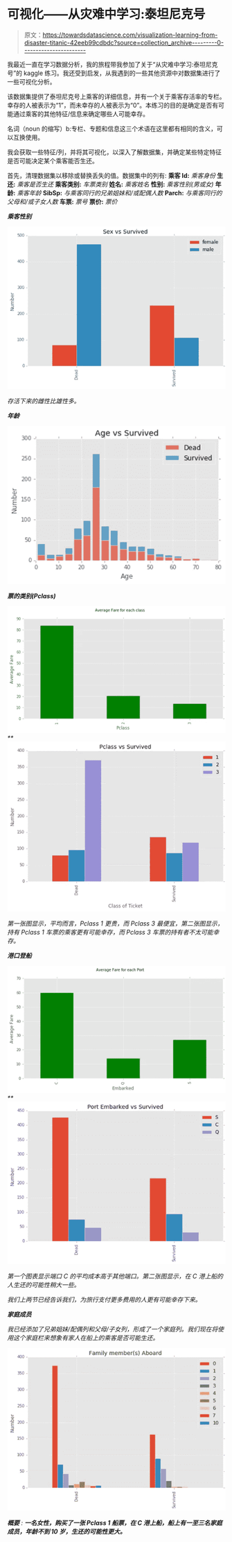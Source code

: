# 可视化——从灾难中学习:泰坦尼克号

> 原文：<https://towardsdatascience.com/visualization-learning-from-disaster-titanic-42eeb99cdbdc?source=collection_archive---------0----------------------->

我最近一直在学习数据分析，我的旅程带我参加了关于“从灾难中学习:泰坦尼克号”的 kaggle 练习。我还受到启发，从我遇到的一些其他资源中对数据集进行了一些可视化分析。

该数据集提供了泰坦尼克号上乘客的详细信息，并有一个关于乘客存活率的专栏。幸存的人被表示为“1”，而未幸存的人被表示为“0”。本练习的目的是确定是否有可能通过乘客的其他特征/信息来确定哪些人可能幸存。

名词（noun 的缩写）b:专栏、专题和信息这三个术语在这里都有相同的含义，可以互换使用。

我会获取一些特征/列，并将其可视化，以深入了解数据集，并确定某些特定特征是否可能决定某个乘客能否生还。

首先，清理数据集以移除或替换丢失的值。数据集中的列有:
**乘客 Id:** *乘客身份*
**生还:** *乘客是否生还*
**乘客类别:** *车票类别*
**姓名:** *乘客姓名*
**性别:** *乘客性别(男或女)*
**年龄:** *乘客年龄*
**SibSp:** *与乘客同行的兄弟姐妹和/或配偶人数*
**Parch:** *与乘客同行的父母和/或子女人数*
**车票:** *票号*
**票价:** *票价*

***乘客性别***

*![](img/b1f76e53ee4a5a7168db062ea7cd9ea1.png)*

*存活下来的雌性比雄性多。*

***年龄***

*![](img/d9dafe9976110230f24d87d0d4c07f92.png)*

***票的类别(Pclass)***

*![](img/34dabe12dca6d5ee8726411d0eae2e19.png)**![](img/0f876658db996e16dd477ca8c34a9233.png)*

*第一张图显示，平均而言，Pclass 1 更贵，而 Pclass 3 最便宜，第二张图显示，持有 Pclass 1 车票的乘客更有可能幸存，而 Pclass 3 车票的持有者不太可能幸存。*

***港口登船***

*![](img/c1ca55928765fde06184351176e1ed66.png)**![](img/58c025b044999a173e8fded1aa530331.png)*

*第一个图表显示端口 C 的平均成本高于其他端口。第二张图显示，在 C 港上船的人生还的可能性稍大一些。*

*我们上两节已经告诉我们，为旅行支付更多费用的人更有可能幸存下来。*

***家庭成员***

*我已经添加了兄弟姐妹/配偶列和父母/子女列，形成了一个家庭列。我们现在将使用这个家庭栏来想象有家人在船上的乘客是否可能生还。*

*![](img/11f9546af2bb8cfe898a124fe3898e6a.png)*

***概要** : **一名女性，购买了一张 Pclass 1 船票，在 C 港上船，船上有一至三名家庭成员，年龄不到 10 岁，生还的可能性更大。***
